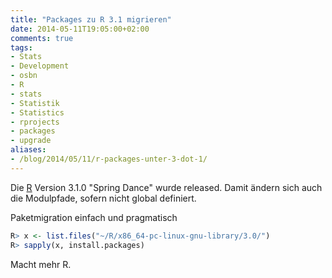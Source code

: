 ```yaml
---
title: "Packages zu R 3.1 migrieren"
date: 2014-05-11T19:05:00+02:00
comments: true
tags:
- Stats
- Development
- osbn
- R
- stats
- Statistik
- Statistics
- rprojects
- packages
- upgrade
aliases:
- /blog/2014/05/11/r-packages-unter-3-dot-1/
---
```


Die [R](http://r-project.org) Version 3.1.0 "Spring Dance" wurde released.
Damit ändern sich auch die Modulpfade, sofern nicht global definiert.

Paketmigration einfach und pragmatisch

``` r
R> x <- list.files("~/R/x86_64-pc-linux-gnu-library/3.0/")
R> sapply(x, install.packages)
```
Macht mehr R.
